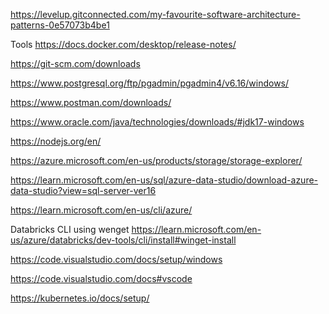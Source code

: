 https://levelup.gitconnected.com/my-favourite-software-architecture-patterns-0e57073b4be1

Tools
https://docs.docker.com/desktop/release-notes/

https://git-scm.com/downloads

https://www.postgresql.org/ftp/pgadmin/pgadmin4/v6.16/windows/

https://www.postman.com/downloads/

https://www.oracle.com/java/technologies/downloads/#jdk17-windows

https://nodejs.org/en/

https://azure.microsoft.com/en-us/products/storage/storage-explorer/

https://learn.microsoft.com/en-us/sql/azure-data-studio/download-azure-data-studio?view=sql-server-ver16

https://learn.microsoft.com/en-us/cli/azure/

Databricks CLI using wenget https://learn.microsoft.com/en-us/azure/databricks/dev-tools/cli/install#winget-install

https://code.visualstudio.com/docs/setup/windows

https://code.visualstudio.com/docs#vscode

https://kubernetes.io/docs/setup/
